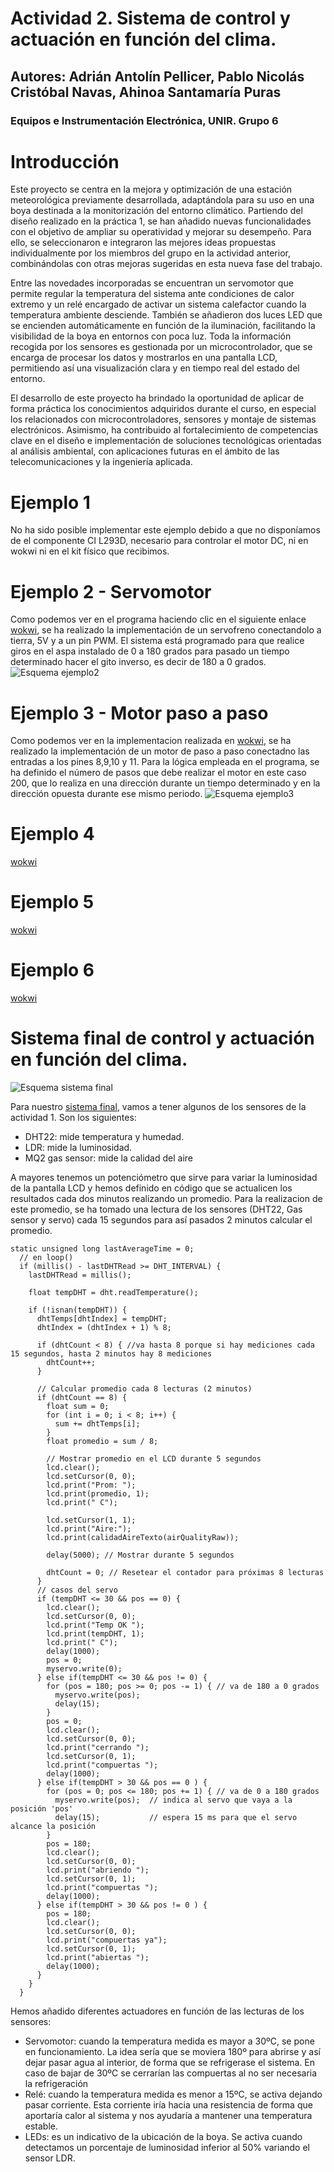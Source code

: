 # Actividad 2. Sistema de control y actuación en función del clima.
## Autores: Adrián Antolín Pellicer, Pablo Nicolás Cristóbal Navas, Ahinoa Santamaría Puras
### Equipos e Instrumentación Electrónica, UNIR. Grupo 6

# Introducción
Este proyecto se centra en la mejora y optimización de una estación meteorológica previamente desarrollada, adaptándola para su uso en una boya destinada a la monitorización del entorno climático. Partiendo del diseño realizado en la práctica 1, se han añadido nuevas funcionalidades con el objetivo de ampliar su operatividad y mejorar su desempeño. Para ello, se seleccionaron e integraron las mejores ideas propuestas individualmente por los miembros del grupo en la actividad anterior, combinándolas con otras mejoras sugeridas en esta nueva fase del trabajo.

Entre las novedades incorporadas se encuentran un servomotor que permite regular la temperatura del sistema ante condiciones de calor extremo y un relé encargado de activar un sistema calefactor cuando la temperatura ambiente desciende. También se añadieron dos luces LED que se encienden automáticamente en función de la iluminación, facilitando la visibilidad de la boya en entornos con poca luz. Toda la información recogida por los sensores es gestionada por un microcontrolador, que se encarga de procesar los datos y mostrarlos en una pantalla LCD, permitiendo así una visualización clara y en tiempo real del estado del entorno.

El desarrollo de este proyecto ha brindado la oportunidad de aplicar de forma práctica los conocimientos adquiridos durante el curso, en especial los relacionados con microcontroladores, sensores y montaje de sistemas electrónicos. Asimismo, ha contribuido al fortalecimiento de competencias clave en el diseño e implementación de soluciones tecnológicas orientadas al análisis ambiental, con aplicaciones futuras en el ámbito de las telecomunicaciones y la ingeniería aplicada.

# Ejemplo 1
No ha sido posible implementar este ejemplo debido a que no disponíamos de el componente CI L293D, necesario para controlar el motor DC, ni en wokwi ni en el kit físico que recibimos. 

# Ejemplo 2 - Servomotor
Como podemos ver en el programa haciendo clic en el siguiente enlace [wokwi](https://wokwi.com/projects/432313638470879233), se ha realizado la implementación de un servofreno conectandolo a tierra, 5V y a un pin PWM.
El sistema está programado para que realice giros en el aspa instalado de 0 a 180 grados para pasado un tiempo determinado hacer el gito inverso, es decir de 180 a 0 grados.
![Esquema ejemplo2](ejemplo2.png)
# Ejemplo 3 - Motor paso a paso
Como podemos ver en la implementacion realizada en [wokwi](https://wokwi.com/projects/432314677733555201), se ha realizado la implementación de un motor de paso a paso conectadno las entradas a los pines 8,9,10 y 11.
Para la lógica empleada en el programa, se ha definido el número de pasos que debe realizar el motor en este caso 200, que lo realiza en una dirección durante un tiempo determinado y en la dirección opuesta durante ese mismo periodo.
![Esquema ejemplo3](ejemplo3.png)

# Ejemplo 4
[wokwi](https://wokwi.com/projects/431938639801559041)

# Ejemplo 5
[wokwi](https://wokwi.com/projects/432310955268316161)

# Ejemplo 6
[wokwi](https://wokwi.com/projects/432136645298838529)

# Sistema final de control y actuación en función del clima.
![Esquema sistema final](Proyecto_final.png)

Para nuestro [sistema final](https://wokwi.com/projects/432309953936838657), vamos a tener algunos de los sensores de la actividad 1. Son los siguientes:
- DHT22: mide temperatura y humedad.
- LDR: mide la luminosidad.
- MQ2 gas sensor: mide la calidad del aire

A mayores tenemos un potenciómetro que sirve para variar la luminosidad de la pantalla LCD y hemos definido en código que se actualicen los resultados cada dos minutos realizando un promedio.
Para la realizacion de este promedio, se ha tomado una lectura de los sensores (DHT22, Gas sensor y servo) cada 15 segundos para así pasados 2 minutos calcular el promedio.
```
static unsigned long lastAverageTime = 0;
  // en loop()
  if (millis() - lastDHTRead >= DHT_INTERVAL) {
    lastDHTRead = millis();

    float tempDHT = dht.readTemperature();

    if (!isnan(tempDHT)) {
      dhtTemps[dhtIndex] = tempDHT;
      dhtIndex = (dhtIndex + 1) % 8;

      if (dhtCount < 8) { //va hasta 8 porque si hay mediciones cada 15 segundos, hasta 2 minutos hay 8 mediciones
        dhtCount++;
      }

      // Calcular promedio cada 8 lecturas (2 minutos)
      if (dhtCount == 8) {
        float sum = 0;
        for (int i = 0; i < 8; i++) {
          sum += dhtTemps[i];
        }
        float promedio = sum / 8;

        // Mostrar promedio en el LCD durante 5 segundos
        lcd.clear();
        lcd.setCursor(0, 0);
        lcd.print("Prom: ");
        lcd.print(promedio, 1);
        lcd.print(" C");

        lcd.setCursor(1, 1);
        lcd.print("Aire:");
        lcd.print(calidadAireTexto(airQualityRaw));

        delay(5000); // Mostrar durante 5 segundos

        dhtCount = 0; // Resetear el contador para próximas 8 lecturas
      }
      // casos del servo
      if (tempDHT <= 30 && pos == 0) {
        lcd.clear();
        lcd.setCursor(0, 0);
        lcd.print("Temp OK ");
        lcd.print(tempDHT, 1);
        lcd.print(" C");
        delay(1000);
        pos = 0;
        myservo.write(0);
      } else if(tempDHT <= 30 && pos != 0) {
        for (pos = 180; pos >= 0; pos -= 1) { // va de 180 a 0 grados
          myservo.write(pos);
          delay(15);
        }
        pos = 0;
        lcd.clear();
        lcd.setCursor(0, 0);
        lcd.print("cerrando ");
        lcd.setCursor(0, 1);
        lcd.print("compuertas ");
        delay(1000);
      } else if(tempDHT > 30 && pos == 0 ) {
        for (pos = 0; pos <= 180; pos += 1) { // va de 0 a 180 grados
          myservo.write(pos);  // indica al servo que vaya a la posición 'pos'
          delay(15);           // espera 15 ms para que el servo alcance la posición
        }
        pos = 180;
        lcd.clear();
        lcd.setCursor(0, 0);
        lcd.print("abriendo ");
        lcd.setCursor(0, 1);
        lcd.print("compuertas ");
        delay(1000);
      } else if(tempDHT > 30 && pos != 0 ) {
        pos = 180;
        lcd.clear();
        lcd.setCursor(0, 0);
        lcd.print("compuertas ya");
        lcd.setCursor(0, 1);
        lcd.print("abiertas ");
        delay(1000);
      }
    }
  }
```

Hemos añadido diferentes actuadores en función de las lecturas de los sensores:
- Servomotor: cuando la temperatura medida es mayor a 30ºC, se pone en funcionamiento. La idea sería que se moviera 180º para abrirse y así dejar pasar agua al interior, de forma que se refrigerase el sistema. En caso de bajar de 30ºC se cerrarían las compuertas al no ser necesaria la refrigeración
- Relé: cuando la temperatura medida es menor a 15ºC, se activa dejando pasar corriente. Esta corriente iría hacia una resistencia de forma que aportaría calor al sistema y nos ayudaría a mantener una temperatura estable.
- LEDs: es un indicativo de la ubicación de la boya. Se activa cuando detectamos un porcentaje de luminosidad inferior al 50% variando el sensor LDR.
